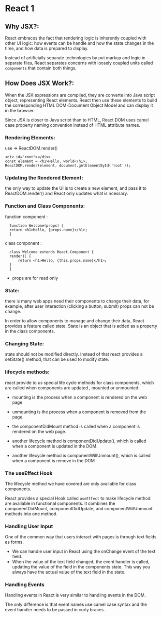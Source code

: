 # React 1

## Why JSX?:
React embraces the fact that rendering logic is inherently coupled with other UI logic:
how events can be handle and how the state changes in the time,
 and how  data is prepared to display.

Instead of artificially separate technologies by put markup and logic in separate files, 
React separates concerns with loosely coupled units called `components` that contain both things.

## How Does JSX Work?:
When the JSX expressions are compiled, they are converte into Java script object, representing React elements.
React then use these elements to build the corresponding HTML DOM-Document Object Model  and can display it in the browser.

Since JSX is closer to Java script than to HTML, React DOM uses camel case property naming convention instead of HTML attribute names.

### Rendering Elements:

use => ReactDOM.render()
```
<div id="root"></div>
const element = <h1>Hello, world</h1>;
ReactDOM.render(element, document.getElementById('root'));

```
### Updating the Rendered Element:
the only way to update the UI is to create a new element, and pass it to ReactDOM.render() and React only updates what is ncessary.

### Function and Class Components:
function component :
```
  function Welcome(props) {
  return <h1>Hello, {props.name}</h1>;
  }
```
class component :
```
  class Welcome extends React.Component {
  render() {
      return <h1>Hello, {this.props.name}</h1>;
  }
  }
```
- props are for read only

### State:
there is many web apps need their components to change their data, for example, after user interaction (clicking a button, submit) props can not be change.

In order to allow components to manage and change their data, React provides a feature called state.
State is an object that is added as a property in the class components.

### Changing State:
state should not be modified directly. Instead of that react provides a setState() method, that can be used to modify state.

### lifecycle methods:

react provide to us special life cycle methods
for class components, which are called when components are  updated , mounted or unmounted.

* mounting is the process when a component is rendered on the web page.

* unmounting is the process when a component is removed from the page.

* the componentDidMount method is called when a component is rendered on the web page.

* another lifecycle method is componentDidUpdate(), which is called when a component is updated in the DOM.

* another lifecycle method is componentWillUnmount(), which is called when a component is remove in the DOM

### The useEffect Hook
The lifecycle method we have covered are only available for class components.

React provides a special Hook called `useEffect` to make lifecycle method are available in functional components.
It combines the componentDidMount, componentDidUpdate, and componentWillUnmount methods into one method.


### Handling User Input
One of the common way that users interact with  pages is through text fields as forms.

* We can handle user input in React using the onChange event of the text field.
* When the value of the text field changed, the event handler is called, updating the value of the field in the components state. This way you always have the actual value of the text field in the state.

### Handling Events
Handling events in React is very similar to handling events in the DOM.

The only difference is that event names use camel case syntax and the event handler needs to be passed in curly braces.